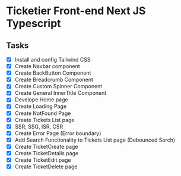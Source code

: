 # Ticketier Front-end Next JS Typescript

## Tasks

- [x] Install and config Tailwind CSS
- [x] Create Navbar component
- [x] Create BackButton Component
- [x] Create Breadcrumb Component
- [x] Create Custom Spinner Component
- [x] Create General InnerTitle Component
- [x] Develope Home page
- [x] Create Loading Page
- [x] Create NotFound Page
- [x] Create Tickets List page
- [x] SSR, SSG, ISR, CSR
- [x] Create Error Page (Error boundary)
- [x] Add Search Functionality to Tickets List page (Debounced Serch)
- [x] Create TicketCreate page
- [x] Create TicketDetails page
- [x] Create TicketEdit page
- [x] Create TicketDelete page
